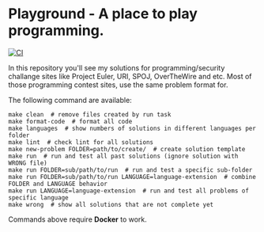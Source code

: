 # Playground - A place to play programming.

[![CI](https://github.com/deniscostadsc/playground/actions/workflows/ci.yaml/badge.svg)](https://github.com/deniscostadsc/playground/actions/workflows/ci.yaml)

In this repository you'll see my solutions for programming/security challange
sites like Project Euler, URI, SPOJ, OverTheWire and etc. Most of those
programming contest sites, use the same problem format for.

The following command are available:

```shell
make clean  # remove files created by run task
make format-code  # format all code
make languages  # show numbers of solutions in different languages per folder
make lint  # check lint for all solutions
make new-problem FOLDER=path/to/create/  # create solution template
make run  # run and test all past solutions (ignore solution with WRONG file)
make run FOLDER=sub/path/to/run  # run and test a specific sub-folder
make run FOLDER=sub/path/to/run LANGUAGE=language-extension  # combine FOLDER and LANGUAGE behavior
make run LANGUAGE=language-extension  # run and test all problems of specific language
make wrong  # show all solutions that are not complete yet
```

Commands above require **Docker** to work.
